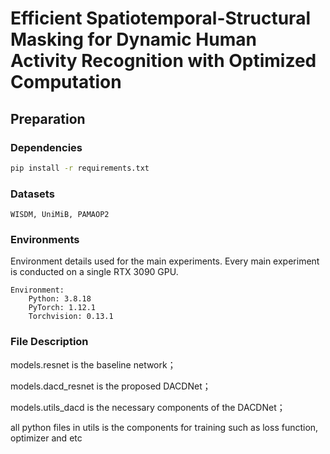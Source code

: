 # Efficient Spatiotemporal-Structural Masking for Dynamic Human Activity Recognition with Optimized Computation

## Preparation

### Dependencies

```sh
pip install -r requirements.txt
```

### Datasets
```
WISDM, UniMiB, PAMAOP2
```
### Environments

Environment details used for the main experiments. Every main experiment is conducted on a single RTX 3090 GPU.

```
Environment:
	Python: 3.8.18
	PyTorch: 1.12.1 
	Torchvision: 0.13.1
```

### File Description

models.resnet is the baseline network；

models.dacd_resnet is the proposed DACDNet；

models.utils_dacd is the necessary components of the DACDNet；

all python files in utils is the components for training such as loss function, optimizer and etc
